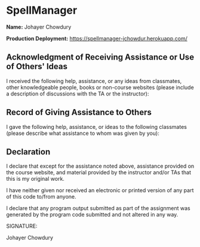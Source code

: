 # SpellManager

**Name:** Johayer Chowdury

**Production Deployment:** https://spellmanager-jchowdur.herokuapp.com/

Acknowledgment of Receiving Assistance or Use of Others' Ideas
--------------------------------------------------------------
I received the following help, assistance, or any ideas from 
classmates, other knowledgeable people, books or non-course 
websites (please include a description of discussions with 
the TA or the instructor):


Record of Giving Assistance to Others
-------------------------------------
I gave the following help, assistance, or ideas to the following
classmates (please describe what assistance to whom was given 
by you):


Declaration
-----------
I declare that except for the assistance noted above, assistance 
provided on the course website, and material provided by the 
instructor and/or TAs that this is my original work.

I have neither given nor received an electronic or printed version
of any part of this code to/from anyone.

I declare that any program output submitted as part of the
assignment was generated by the program code submitted and not 
altered in any way.

SIGNATURE:

Johayer Chowdury